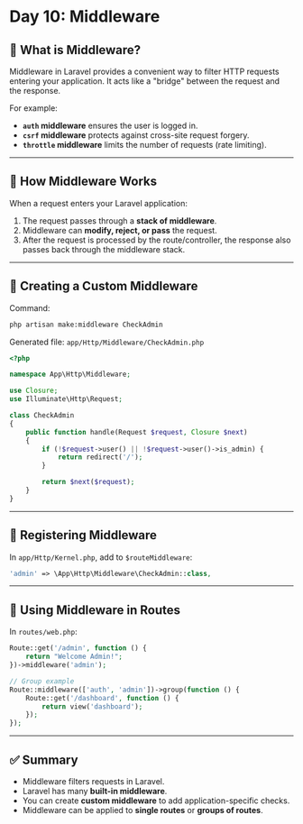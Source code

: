 # Day 10: Middleware

## 📌 What is Middleware?

Middleware in Laravel provides a convenient way to filter HTTP requests entering your application. It acts like a "bridge" between the request and the response.

For example:

* **`auth` middleware** ensures the user is logged in.
* **`csrf` middleware** protects against cross-site request forgery.
* **`throttle` middleware** limits the number of requests (rate limiting).

---

## 🔹 How Middleware Works

When a request enters your Laravel application:

1. The request passes through a **stack of middleware**.
2. Middleware can **modify, reject, or pass** the request.
3. After the request is processed by the route/controller, the response also passes back through the middleware stack.

---

## 🔹 Creating a Custom Middleware

Command:

```bash
php artisan make:middleware CheckAdmin
```

Generated file: `app/Http/Middleware/CheckAdmin.php`

```php
<?php

namespace App\Http\Middleware;

use Closure;
use Illuminate\Http\Request;

class CheckAdmin
{
    public function handle(Request $request, Closure $next)
    {
        if (!$request->user() || !$request->user()->is_admin) {
            return redirect('/');
        }

        return $next($request);
    }
}
```

---

## 🔹 Registering Middleware

In `app/Http/Kernel.php`, add to `$routeMiddleware`:

```php
'admin' => \App\Http\Middleware\CheckAdmin::class,
```

---

## 🔹 Using Middleware in Routes

In `routes/web.php`:

```php
Route::get('/admin', function () {
    return "Welcome Admin!";
})->middleware('admin');

// Group example
Route::middleware(['auth', 'admin'])->group(function () {
    Route::get('/dashboard', function () {
        return view('dashboard');
    });
});
```

---

## ✅ Summary

* Middleware filters requests in Laravel.
* Laravel has many **built-in middleware**.
* You can create **custom middleware** to add application-specific checks.
* Middleware can be applied to **single routes** or **groups of routes**.
